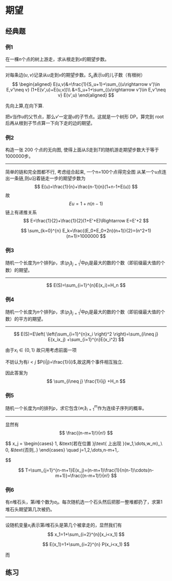 # 期望

## 经典题

### 例1

在一棵$n$个点的树上游走，求从根走到$x$的期望步数。

---



对每条边$(u,v)$记录从$u$走到$v$的期望步数。$S_u$表示$u$的儿子数（有根树）
$$
\begin{aligned}
E(u,v)&=\frac{1}{S_u+1}+\sum_{(u\rightarrow v')\in E,v'\neq v} (1+E(v',u)+E(u,v))\\
&=S_u+1+\sum_{(u\rightarrow v')\in E,v'\neq v} E(v',u)
\end{aligned}
$$

先向上算,在向下算.

把$v$当作$u$的父节点，那么$v'$一定是$u$的子节点。这就是一个树形 DP。算完到 root 后再从根到子节点算一下向下走的边的期望。

### 例2

构造一张 200 个点的无向图, 使得上面从$S$走到$T$的随机游走期望步数大于等于$1000000$步。

---

简单的链和完全图都不行, 考虑组合起来, 一个n=100个点得完全图 从某一个$u$点连出一条链,则$u$沿着链走一步的期望步数为
$$
E(u)=\frac{1}{n}+\frac{n-1}{n}(1+n-1+E(u))
$$
故
$$
Eu=1+n(n-1)
$$
链上有递推关系
$$
E=\frac{1}{2}+\frac{1}{2}(1+E'+E)\Rightarrow E=E'+2
$$

$$
\sum_{k=0}^{n} E_k=\frac{(E_0+E_0+2n)(n+1)}{2}=(n^2+1)(n+1)>1000000
$$

### 例3

随机一个长度为$n$个排列$p$，求$\langle p_j\rang_{j=1}^{i}$中$p_i$是最大的数的个数（即前缀最大值的个数）的期望。

---

$$
E(S)=\sum_{i=1}^{n}E(x_i)=H_n
$$

### 例4

随机一个长度为$n$个排列$p$，求$\langle p_j\rang_{j=1}^{i}$中$p_i$是最大的数的个数（即前缀最大值的个数）的平方的期望。

---

$$
E(S)=E\left( \left(\sum_{i=1}^{n}x_i \right)^2 \right)=\sum_{i\neq j} E(x_ix_j) +\sum_{i=1}^{n}E(x_i^2)
$$

由于$x_i\in\{0,1\}$ 故只用考虑前面一项

不妨认为有$i<j$ $P(i|j)=\frac{1}{i}$,故这两个事件相互独立.

因此答案为
$$
\sum_{i\neq j} \frac{1}{ij} +H_n
$$

### 例5

随机一个长度为$n$的排列$p$，求它包含$\langle w_i\rang_{i=1}^{m}$作为连续子序列的概率。

---

显然有
$$
\frac{(n-m+1)!}{n!}
$$

$$
x_j = 
\begin{cases}
1, &\text{若在位置 }j\text{ 上出现 }(w_1,\dots,w_m)\,,\\
0, &\text{否则\,.}
\end{cases}
\quad j=1,2,\dots,n-m+1\,.  
$$

$$
T=\sum_{j=1}^{n-m+1}E(x_j)=(n-m+1)\frac{1}{n(n-1)\cdots(n-m+1)}=\frac{(n-m+1)!}{n!}
$$

### 例6

有$n$堆石头，第$i$堆个数为$a_i$。每次随机选一个石头然后把那一整堆都扔了，求第1堆石头期望第几次被扔。

---

设随机变量$x_i$表示第$i$堆石头是第几个被拿走的，显然我们有
$$
x_1=1+\sum_{i=2}^{n}[x_i<x_1]
$$

$$
E(x_1)=1+\sum_{i=2}^{n} P(x_i<x_1)
$$

而

## 练习

